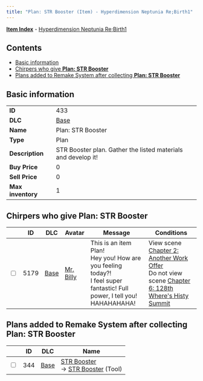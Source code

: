 ```yaml
---
title: "Plan: STR Booster (Item) - Hyperdimension Neptunia Re;Birth1"
---
```


[**Item Index**](/neptunia/rb1/item/index.html) - [Hyperdimension Neptunia Re;Birth1](/neptunia/rb1)

## Contents

- [Basic information](#basic-information)
- [Chirpers who give **Plan: STR Booster**](#chirpers-who-give-plan-str-booster)
- [Plans added to Remake System after collecting **Plan: STR Booster**](#plans-added-to-remake-system-after-collecting-plan-str-booster)

## Basic information

|   |   |
| -- | -- |
| **ID** | 433 |
| **DLC** | [Base](/neptunia/rb1/dlc/1-base.html) |
| **Name** | Plan: STR Booster |
| **Type** | Plan |
| **Description** | STR Booster plan. Gather the listed materials and develop it! |
| **Buy Price** | 0 |
| **Sell Price** | 0 |
| **Max inventory** | 1 |


## Chirpers who give **Plan: STR Booster**

|    | ID | DLC | Avatar | Message | Conditions |
| -- | -- | --- | ------ | ------- | ---------- |
| <input type="checkbox" id="rb1-chirper-event-1-5179" class="trackbox" /> | 5179 | [Base](/neptunia/rb1/dlc/1-base.html) | [Mr. Billy](/neptunia/rb1/undefined/1-246-mr-billy.html) | This is an item Plan!<br />Hey you! How are you feeling today?!<br />I feel super fantastic! Full power, I tell you!<br />HAHAHAHAHA! | View scene [Chapter 2: Another Work Offer](/neptunia/rb1/scene/1-221-chapter-2-another-work-offer.html)<br />Do not view scene [Chapter 6: 128th Where's Histy Summit](/neptunia/rb1/scene/1-601-chapter-6-128th-wheres-histy-summit.html) |


## Plans added to Remake System after collecting **Plan: STR Booster**

|    | ID | DLC | Name |
| -- | -- | --- | ---- |
| <input type="checkbox" id="rb1-remake-1-344" class="trackbox" /> | 344 | [Base](/neptunia/rb1/dlc/1-base.html) | [STR Booster](/neptunia/rb1/remake/1-344-str-booster.html)<br /> → [STR Booster](/neptunia/rb1/item/1-37-str-booster.html) (Tool) |
